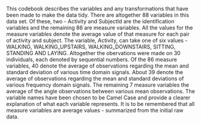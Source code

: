 This codebook describes the variables and any transformations that have been made to make the data tidy.
There are altogether 88 variables in this data set. Of these, two - Activity and SubjectId are the identification variables and the remaining 86 are measure variables. All the values for the measure variables denote the average value of that measure for each pair of activity and subject.
The variable, Activity, can take one of six values - WALKING, WALKING_UPSTAIRS, WALKING_DOWNSTAIRS, SITTING, STANDING AND LAYING. 
Altogether the obervations were made on 30 individuals, each denoted by sequential numbers.
Of the 86 measure variables, 40 denote the average of observations regarding the mean and standard deviation of various time domain signals. 
About 39 denote the average of observations regarding the mean and standard deviations of various frequency domain signals.
The remaining 7 measure variables the average of the angle observations between various mean observations. 
The variable names have been chosen to be Camel Case and provide a clearer explanation of what each variable represents. 
It is to be remembered that all measure variables are average values - summarized from the initial raw data.
